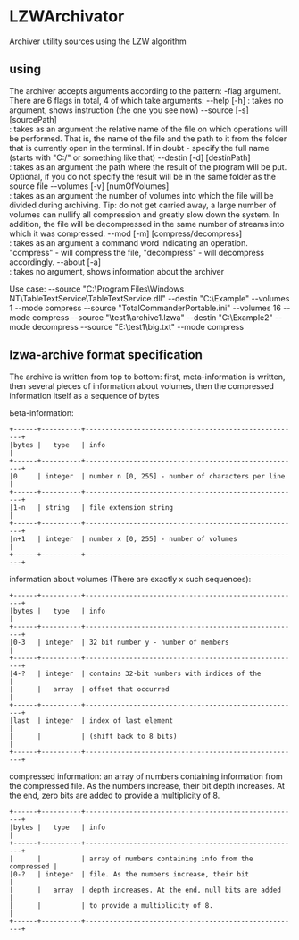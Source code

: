# LZWArchivator
Archiver utility sources using the LZW algorithm

## using
The archiver accepts arguments according to the pattern: -flag argument.
There are 6 flags in total, 4 of which take arguments:
	--help [-h]
             : takes no argument, shows instruction (the one you see now)
	--source [-s] [sourcePath]			
             : takes as an argument the relative name of the file on which operations will
               be performed. That is, the name of the file and the path to it from the folder 
               that is currently open in the terminal. If in doubt - specify the full name 
               (starts with "C:/" or something like that)
	--destin [-d] [destinPath]			
             : takes as an argument the path where the result of the program will be put. 
               Optional, if you do not specify the result will be in the same folder as the source file
	--volumes [-v] [numOfVolumes]		
             : takes as an argument the number of volumes into which the file will be 
               divided during archiving. Tip: do not get carried away, a large number 
               of volumes can nullify all compression and greatly slow down the system. 
               In addition, the file will be decompressed in the same number
               of streams into which it was compressed.
	--mod [-m] [compress/decompress]	
             : takes as an argument a command word indicating an operation. 
               "compress" - will compress the file, 
               "decompress" - will decompress accordingly.
	--about [-a]						
             : takes no argument, shows information about the archiver

Use case:
	--source "C:\Program Files\Windows NT\TableTextService\TableTextService.dll" --destin "C:\Example\" --volumes 1 --mode compress
	--source "TotalCommanderPortable.ini" --volumes 16 --mode compress
	--source "\test1\archive1.lzwa" --destin "C:\Example2\" --mode decompress
	--source "E:\test1\big.txt" --mode compress


## lzwa-archive format specification

The archive is written from top to bottom: first, meta-information is written, then several pieces of information about volumes, then the compressed information itself as a sequence of bytes

Ьeta-information:
```
+------+----------+------------------------------------------------------+
|bytes |   type   | info                                                 |
+------+----------+------------------------------------------------------+
|0     | integer  | number n [0, 255] - number of characters per line    |
+------+----------+------------------------------------------------------+
|1-n   | string   | file extension string                                |
+------+----------+------------------------------------------------------+
|n+1   | integer  | number x [0, 255] - number of volumes	               |
+------+----------+------------------------------------------------------+
```
information about volumes (There are exactly x such sequences):
```
+------+----------+------------------------------------------------------+
|bytes |   type   | info                                                 |
+------+----------+------------------------------------------------------+
|0-3   | integer  | 32 bit number y - number of members                  |
+------+----------+------------------------------------------------------+
|4-?   | integer  | contains 32-bit numbers with indices of the          |
|      |   array  | offset that occurred                                 |
+------+----------+------------------------------------------------------+
|last  | integer  | index of last element                                |
|      |          | (shift back to 8 bits)                               |
+------+----------+------------------------------------------------------+
```
compressed information:
an array of numbers containing information from the compressed file.
As the numbers increase, their bit depth increases.
At the end, zero bits are added to provide a multiplicity of 8.
```
+------+----------+------------------------------------------------------+
|bytes |   type   | info                                                 |
+------+----------+------------------------------------------------------+
|      |          | array of numbers containing info from the compressed |
|0-?   | integer  | file. As the numbers increase, their bit             |
|      |   array  | depth increases. At the end, null bits are added     |
|      |          | to provide a multiplicity of 8.                      |
+------+----------+------------------------------------------------------+
```
